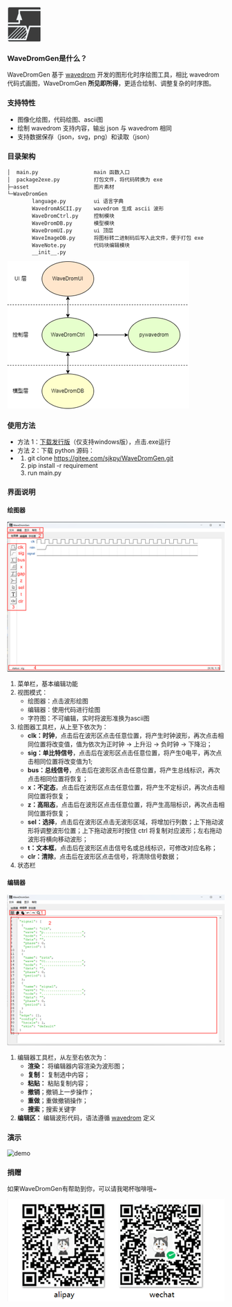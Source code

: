 ![logo](asset/md/logo.png "logo")
### WaveDromGen是什么？

WaveDromGen 基于 [wavedrom](https://wavedrom.com) 开发的图形化时序绘图工具，相比 wavedrom 代码式画图，WaveDromGen **所见即所得**，更适合绘制、调整复杂的时序图。

### 支持特性
- 图像化绘图，代码绘图、ascii图
- 绘制 wavedrom 支持内容，输出 json 与 wavedrom 相同
- 支持数据保存（json，svg，png）和读取（json）

### 目录架构
```commandline
│  main.py                  main 函数入口
│  package2exe.py           打包文件，将代码转换为 exe
├─asset                     图片素材
└─WaveDromGen
        language.py         ui 语言字典
        WavedromASCII.py    wavedrom 生成 ascii 波形
        WaveDromCtrl.py     控制模块
        WaveDromDB.py       模型模块
        WaveDromUI.py       ui 顶层
        WaveImageDB.py      将图标转二进制码后写入此文件，便于打包 exe
        WaveNote.py         代码块编辑模块
        __init__.py
```
![软件架构](asset/md/struct.png "软件架构")

### 使用方法
- 方法 1：[下载发行版](https://gitee.com/sjkpy/WaveDromGen/releases)（仅支持windows版），点击.exe运行
- 方法 2：下载 python 源码：
- 1. git clone https://gitee.com/sjkpy/WaveDromGen.git
  2. pip install -r requirement
  3. run main.py

### 界面说明
#### 绘图器
![ui](asset/md/ui.png "ui")

1. 菜单栏，基本编辑功能
2. 视图模式：
	- 绘图器：点击波形绘图
	- 编辑器：使用代码进行绘图
	- 字符图：不可编辑，实时将波形准换为ascii图
3. 绘图器工具栏，从上至下依次为：
	- **clk：时钟**，点击后在波形区点击任意位置，将产生时钟波形，再次点击相同位置将改变值，值为依次为正时钟 -> 上升沿 -> 负时钟 -> 下降沿；
    - **sig：单比特信号**，点击后在波形区点击任意位置，将产生0电平，再次点击相同位置将改变值为1;
    - **bus：总线信号**，点击后在波形区点击任意位置，将产生总线标识，再次点击相同位置将恢复；
    - **x：不定态**，点击后在波形区点击任意位置，将产生不定标识，再次点击相同位置将恢复；
    - **z：高阻态**，点击后在波形区点击任意位置，将产生高阻标识，再次点击相同位置将恢复；
    - **sel：选择**，点击后在波形区点击无波形区域，将增加行列数；上下拖动波形将调整波形位置；上下拖动波形时按住 ctrl 将复制对应波形；左右拖动波形将横向移动波形；
    - **t：文本框**，点击后在波形区点击信号名或总线标识，可修改对应名称；
    - **clr：清除**，点击后在波形区点击信号，将清除信号数据；
4. 状态栏

#### 编辑器

![ui2](asset/md/ui2.png "ui2")

1. 编辑器工具栏，从左至右依次为：
   - **渲染：** 将编辑器内容渲染为波形图；
   - **复制：** 复制选中内容；
   - **粘贴：** 粘贴复制内容；
   - **撤销**；撤销上一步操作；
   - **重做**；重做撤销操作；
   - **搜索**；搜索关键字
2. **编辑区：** 编辑波形代码，语法遵循 [wavedrom](https://wavedrom.com/tutorial.html) 定义

### 演示
![demo](asset/md/demo.gif "demo")


### 捐赠
如果WaveDromGen有帮助到你，可以请我喝杯咖啡哦~

![pay](asset/md/pay.png "pay")


